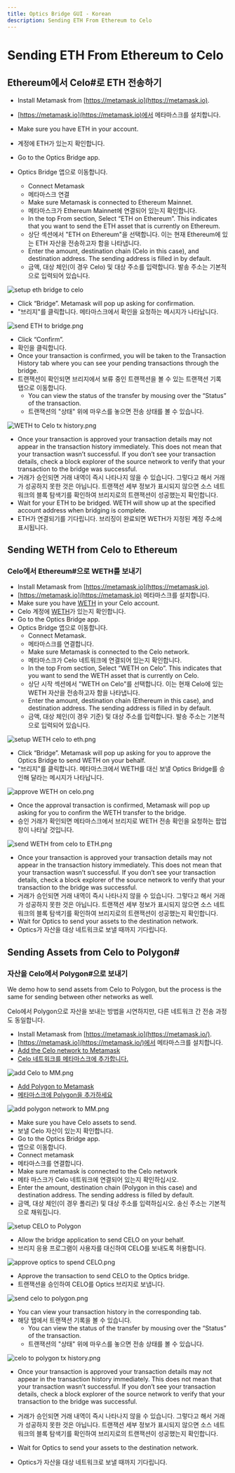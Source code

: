 ```yaml
---
title: Optics Bridge GUI - Korean
description: Sending ETH From Ethereum to Celo
---
```


# Sending ETH From Ethereum to Celo

## Ethereum에서 Celo#로 ETH 전송하기

- Install Metamask from [https://metamask.io](https://metamask.io).
- [https://metamask.io](https://metamask.io)에서 메타마스크를 설치합니다.
- Make sure you have ETH in your account.
- 계정에 ETH가 있는지 확인합니다.


- Go to the Optics Bridge app.
- Optics Bridge 앱으로 이동합니다.
  - Connect Metamask
  - 메타마스크 연결
  - Make sure Metamask is connected to Ethereum Mainnet.
  - 메타마스크가 Ethereum Mainnet에 연결되어 있는지 확인합니다.
  - In the top From section, Select “ETH on Ethereum”. This indicates that you want to send the ETH asset that is currently on Ethereum.
  - 상단 섹션에서 "ETH on Ethereum"을 선택합니다. 이는 현재 Ethereum에 있는 ETH 자산을 전송하고자 함을 나타냅니다.
  - Enter the amount, destination chain (Celo in this case), and destination address. The sending address is filled in by default.
  - 금액, 대상 체인(이 경우 Celo) 및 대상 주소를 입력합니다. 발송 주소는 기본적으로 입력되어 있습니다.

![setup eth bridge to celo](https://github.com/critesjosh/images/blob/main/optics-gui/setup%20ETH%20bridge%20to%20celo.png?raw=true)

- Click “Bridge”. Metamask will pop up asking for confirmation.
- "브리지"를 클릭합니다. 메타마스크에서 확인을 요청하는 메시지가 나타납니다.

![send ETH to bridge.png](https://github.com/critesjosh/images/blob/main/optics-gui/send%20ETH%20to%20bridge.png?raw=true)

- Click “Confirm”.
- 확인을 클릭합니다.
- Once your transaction is confirmed, you will be taken to the Transaction History tab where you can see your pending transactions through the bridge.
- 트랜잭션이 확인되면 브리지에서 보류 중인 트랜잭션을 볼 수 있는 트랜잭션 기록 탭으로 이동합니다.
  - You can view the status of the transfer by mousing over the “Status” of the transaction.
  - 트랜잭션의 "상태" 위에 마우스를 놓으면 전송 상태를 볼 수 있습니다.

![WETH to Celo tx history.png](https://github.com/critesjosh/images/blob/main/optics-gui/WETH%20to%20Celo%20tx%20history.png?raw=true)

- Once your transaction is approved your transaction details may not appear in the transaction history immediately. This does not mean that your transaction wasn’t successful. If you don’t see your transaction details, check a block explorer of the source network to verify that your transaction to the bridge was successful.
- 거래가 승인되면 거래 내역이 즉시 나타나지 않을 수 있습니다. 그렇다고 해서 거래가 성공하지 못한 것은 아닙니다. 트랜잭션 세부 정보가 표시되지 않으면 소스 네트워크의 블록 탐색기를 확인하여 브리지로의 트랜잭션이 성공했는지 확인합니다.
- Wait for your ETH to be bridged. WETH will show up at the specified account address when bridging is complete.
- ETH가 연결되기를 기다립니다. 브리징이 완료되면 WETH가 지정된 계정 주소에 표시됩니다.

## Sending WETH from Celo to Ethereum
### Celo에서 Ethereum#으로 WETH를 보내기

- Install Metamask from [https://metamask.io](https://metamask.io).
- [https://metamask.io](https://metamask.io) 메타마스크를 설치합니다.
- Make sure you have [WETH](https://explorer.celo.org/address/0xE919F65739c26a42616b7b8eedC6b5524d1e3aC4/transactions) in your Celo account.
- Celo 계정에 [WETH](https://explorer.celo.org/address/0xE919F65739c26a42616b7b8eedC6b5524d1e3aC4/transactions)가 있는지 확인합니다.
- Go to the Optics Bridge app.
- Optics Bridge 앱으로 이동합니다.
  - Connect Metamask.
  - 메타마스크를 연결합니다.
  - Make sure Metamask is connected to the Celo network.
  - 메타마스크가 Celo 네트워크에 연결되어 있는지 확인합니다.
  - In the top From section, Select “WETH on Celo”. This indicates that you want to send the WETH asset that is currently on Celo.
  - 상단 시작 섹션에서 "WETH on Celo"를 선택합니다. 이는 현재 Celo에 있는 WETH 자산을 전송하고자 함을 나타냅니다.
  - Enter the amount, destination chain (Ethereum in this case), and destination address. The sending address is filled in by default.
  - 금액, 대상 체인(이 경우 기준) 및 대상 주소를 입력합니다. 발송 주소는 기본적으로 입력되어 있습니다.

![setup WETH celo to eth.png](https://github.com/critesjosh/images/blob/main/optics-gui/setup%20WETH%20celo%20to%20eth.png?raw=true)

- Click “Bridge”. Metamask will pop up asking for you to approve the Optics Bridge to send WETH on your behalf.
- "브리지"를 클릭합니다. 메타마스크에서 WETH를 대신 보낼 Optics Bridge를 승인해 달라는 메시지가 나타납니다.

![approve WETH on celo.png](https://github.com/critesjosh/images/blob/main/optics-gui/approve%20WETH%20on%20celo.png?raw=true)

- Once the approval transaction is confirmed, Metamask will pop up asking for you to confirm the WETH transfer to the bridge.
- 승인 거래가 확인되면 메타마스크에서 브리지로 WETH 전송 확인을 요청하는 팝업창이 나타날 것입니다.

![send WETH from celo to ETH.png](https://github.com/critesjosh/images/blob/main/optics-gui/send%20WETH%20from%20celo%20to%20ETH.png?raw=true)

- Once your transaction is approved your transaction details may not appear in the transaction history immediately. This does not mean that your transaction wasn’t successful. If you don’t see your transaction details, check a block explorer of the source network to verify that your transaction to the bridge was successful.
- 거래가 승인되면 거래 내역이 즉시 나타나지 않을 수 있습니다. 그렇다고 해서 거래가 성공하지 못한 것은 아닙니다. 트랜잭션 세부 정보가 표시되지 않으면 소스 네트워크의 블록 탐색기를 확인하여 브리지로의 트랜잭션이 성공했는지 확인합니다.
- Wait for Optics to send your assets to the destination network.
- Optics가 자산을 대상 네트워크로 보낼 때까지 기다립니다.

## Sending Assets from Celo to Polygon#
### 자산을 Celo에서 Polygon#으로 보내기

We demo how to send assets from Celo to Polygon, but the process is the same for sending between other networks as well.

Celo에서 Polygon으로 자산을 보내는 방법을 시연하지만, 다른 네트워크 간 전송 과정도 동일합니다.

- Install Metamask from [https://metamask.io](https://metamask.io/).
- [https://metamask.io](https://metamask.io/)에서 메타마스크를 설치합니다.
- [Add the Celo network to Metamask](/wallet/metamask/setup)
- [Celo 네트워크를 메타마스크에 추가합니다.](/wallet/metamask/setup)

![add Celo to MM.png](https://github.com/critesjosh/images/blob/main/optics-gui/add%20Celo%20to%20MM.png?raw=true)

- [Add Polygon to Metamask](https://docs.polygon.technology/docs/develop/metamask/config-polygon-on-metamask/#configure-polygon-on-metamask)
- [메타마스크에 Polygon을 추가하세요](https://docs.polygon.technology/docs/develop/metamask/config-polygon-on-metamask/#configure-polygon-on-metamask)

![add polygon network to MM.png](https://github.com/critesjosh/images/blob/main/optics-gui/add%20polygon%20network%20to%20MM.png?raw=true)

- Make sure you have Celo assets to send.
- 보낼 Celo 자산이 있는지 확인합니다.
- Go to the Optics Bridge app.
-  앱으로 이동합니다.
  - Connect metamask
  - 메타마스크를 연결합니다.
  - Make sure metamask is connected to the Celo network
  - 메타 마스크가 Celo 네트워크에 연결되어 있는지 확인하십시오.
- Enter the amount, destination chain (Polygon in this case) and destination address. The sending address is filled by default.
- 금액, 대상 체인(이 경우 폴리곤) 및 대상 주소를 입력하십시오. 송신 주소는 기본적으로 채워집니다.

![setup CELO to Polygon](https://github.com/critesjosh/images/blob/main/optics-gui/setup%20CELO%20to%20polygon.png?raw=true)

- Allow the bridge application to send CELO on your behalf.
- 브리지 응용 프로그램이 사용자를 대신하여 CELO를 보내도록 허용합니다.

![approve optics to spend CELO.png](https://github.com/critesjosh/images/blob/main/optics-gui/approve%20optics%20to%20spend%20CELO.png?raw=true)

- Approve the transaction to send CELO to the Optics bridge.
- 트랜잭션을 승인하여 CELO를 Optics 브리지로 보냅니다.

![send celo to polygon.png](https://github.com/critesjosh/images/blob/main/optics-gui/send%20celo%20to%20polygon.png?raw=true)

- You can view your transaction history in the corresponding tab.
- 해당 탭에서 트랜잭션 기록을 볼 수 있습니다.
  - You can view the status of the transfer by mousing over the “Status” of the transaction.
  - 트랜잭션의 "상태" 위에 마우스를 놓으면 전송 상태를 볼 수 있습니다.

![celo to polygon tx history.png](https://github.com/critesjosh/images/blob/main/optics-gui/celo%20to%20polygon%20tx%20history.png?raw=true)

- Once your transaction is approved your transaction details may not appear in the transaction history immediately. This does not mean that your transaction wasn’t successful. If you don’t see your transaction details, check a block explorer of the source network to verify that your transaction to the bridge was successful.
- 거래가 승인되면 거래 내역이 즉시 나타나지 않을 수 있습니다. 그렇다고 해서 거래가 성공하지 못한 것은 아닙니다. 트랜잭션 세부 정보가 표시되지 않으면 소스 네트워크의 블록 탐색기를 확인하여 브리지로의 트랜잭션이 성공했는지 확인합니다.


- Wait for Optics to send your assets to the destination network.
- Optics가 자산을 대상 네트워크로 보낼 때까지 기다립니다.

